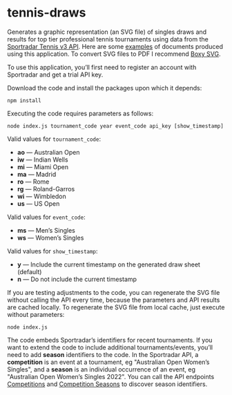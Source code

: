 # tennis-draws

Generates a graphic representation (an SVG file) of singles draws and results for top tier professional tennis tournaments
using data from the [Sportradar Tennis v3 API](https://developer.sportradar.com/docs/read/tennis/Tennis_v3).
Here are some [examples](https://donald.net.au/tennis) of documents produced using this application.
To convert SVG files to PDF I recommend [Boxy SVG](https://boxy-svg.com/).

To use this application, you’ll first need to register an account with Sportradar and get a trial API key.

Download the code and install the packages upon which it depends:

    npm install

Executing the code requires parameters as follows:

    node index.js tournament_code year event_code api_key [show_timestamp]

Valid values for `tournament_code`:

* __ao__ — Australian Open
* __iw__ — Indian Wells
* __mi__ — Miami Open
* __ma__ — Madrid
* __ro__ — Rome
* __rg__ — Roland-Garros
* __wi__ — Wimbledon
* __us__ — US Open

Valid values for `event_code`:

* __ms__ — Men’s Singles
* __ws__ — Women’s Singles

Valid values for `show_timestamp`:

* __y__ — Include the current timestamp on the generated draw sheet (default)
* __n__ — Do not include the current timestamp

If you are testing adjustments to the code, you can regenerate the SVG file without calling the API every time, because
the parameters and API results are cached locally. To regenerate the SVG file from local cache, just execute without parameters:

    node index.js

The code embeds Sportradar’s identifiers for recent tournaments. If you want to extend the code to include additional tournaments/events, you’ll need to add __season__ identifiers to the code. 
In the Sportradar API, a __competition__ is an event at a tournament, eg "Australian Open Women’s Singles", and a __season__ is an individual occurrence of an event, eg "Australian Open Women’s Singles 2022".
You can call the API endpoints [Competitions](https://developer.sportradar.com/docs/read/tennis/Tennis_v3#competitions) and [Competition Seasons](https://developer.sportradar.com/docs/read/tennis/Tennis_v3#competition-seasons) to discover season identifiers.


